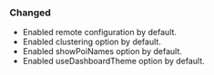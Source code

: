 ### Changed
- Enabled remote configuration by default.
- Enabled clustering option by default.
- Enabled showPoiNames option by default.
- Enabled useDashboardTheme option by default.

